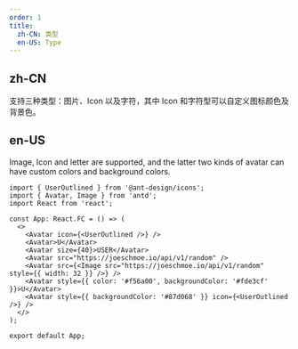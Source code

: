 ```yaml
---
order: 1
title:
  zh-CN: 类型
  en-US: Type
---
```


## zh-CN

支持三种类型：图片、Icon 以及字符，其中 Icon 和字符型可以自定义图标颜色及背景色。

## en-US

Image, Icon and letter are supported, and the latter two kinds of avatar can have custom colors and background colors.

```tsx
import { UserOutlined } from '@ant-design/icons';
import { Avatar, Image } from 'antd';
import React from 'react';

const App: React.FC = () => (
  <>
    <Avatar icon={<UserOutlined />} />
    <Avatar>U</Avatar>
    <Avatar size={40}>USER</Avatar>
    <Avatar src="https://joeschmoe.io/api/v1/random" />
    <Avatar src={<Image src="https://joeschmoe.io/api/v1/random" style={{ width: 32 }} />} />
    <Avatar style={{ color: '#f56a00', backgroundColor: '#fde3cf' }}>U</Avatar>
    <Avatar style={{ backgroundColor: '#87d068' }} icon={<UserOutlined />} />
  </>
);

export default App;
```

<style>
#components-avatar-demo-type .ant-avatar {
  margin-top: 16px;
  margin-right: 16px;
}
.ant-row-rtl #components-avatar-demo-type .ant-avatar {
  margin-right: 0;
  margin-left: 16px;
}
</style>
